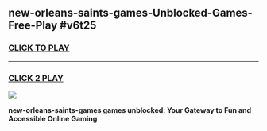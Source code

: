 
## new-orleans-saints-games-Unblocked-Games-Free-Play #v6t25
<h3>
<a href="https://us.freeplayer.one?title=new-orleans-saints-games&ref=9M">CLICK TO PLAY</a></h3>
<hr>

<h3>
<a href="https://us.freeplayer.one?title=new-orleans-saints-games&ref=9M">CLICK 2 PLAY</a>
  
</h3>

<a href="https://us.freeplayer.one?title=new-orleans-saints-games&ref=9M"><img src="https://clearcache.store/games.png"></a>


**new-orleans-saints-games games unblocked: Your Gateway to Fun and Accessible Online Gaming**
